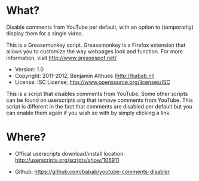 # What?

Disable comments from YouTube per default, with an option to (temporarily)
display them for a single video.

This is a Greasemonkey script.  Greasemonkey is a Firefox extension that
allows you to customize the way webpages look and function.
For more information, visit http://www.greasespot.net/

* Version: 1.0
* Copyright: 2011-2012, Benjamin Althues (http://babab.nl)
* License: ISC License; http://www.opensource.org/licenses/ISC

This is a script that disables comments from YouTube. Some other scripts can
be found on userscripts.org that remove comments from YouTube. This script is
different in the fact that comments are disabled per default but you can
enable them again if you wish so with by simply clicking a link.

# Where?

* Offical userscripts download/install location:
http://userscripts.org/scripts/show/106911

* Github: https://github.com/babab/youtube-comments-disabler
